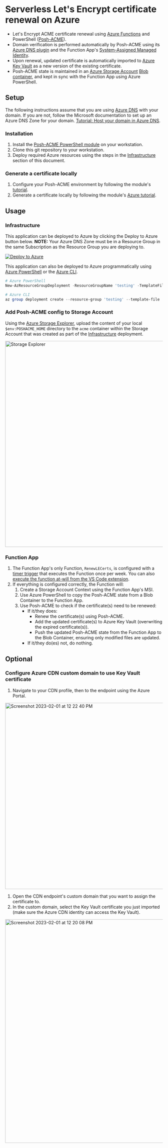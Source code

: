 # Serverless Let's Encrypt certificate renewal on Azure

- Let's Encrypt ACME certificate renewal using [Azure Functions](https://learn.microsoft.com/en-us/azure/azure-functions/functions-reference-powershell?tabs=portal) and PowerShell ([Posh-ACME](https://github.com/rmbolger/Posh-ACME)).
- Domain verification is performed automatically by Posh-ACME using its [Azure DNS plugin](https://poshac.me/docs/v4/Plugins/Azure/) and the Function App's [System-Assigned Managed Identity](https://learn.microsoft.com/en-us/azure/app-service/overview-managed-identity?tabs=dotnet#add-a-system-assigned-identity).
- Upon renewal, updated certificate is automatically imported to [Azure Key Vault](https://learn.microsoft.com/en-us/azure/key-vault/certificates/certificate-scenarios) as a new version of the existing certificate.
- Posh-ACME state is maintained in an [Azure Storage Account](https://learn.microsoft.com/en-us/azure/storage/common/storage-account-overview) [Blob container](https://learn.microsoft.com/en-us/azure/storage/blobs/storage-blobs-introduction), and kept in sync with the Function App using Azure PowerShell.

## Setup

The following instructions assume that you are using [Azure DNS](https://learn.microsoft.com/en-us/azure/dns/dns-overview) with your domain. If you are not, follow the Microsoft documentation to set up an Azure DNS Zone for your domain. [Tutorial: Host your domain in Azure DNS](https://learn.microsoft.com/en-us/azure/dns/dns-delegate-domain-azure-dns).

### Installation

1. Install the [Posh-ACME PowerShell module](https://www.powershellgallery.com/packages/Posh-ACME/4.5.0) on your workstation.
1. Clone this git repository to your workstation.
1. Deploy required Azure resources using the steps in the [Infrastructure](#infrastructure) section of this document.

### Generate a certificate locally

1. Configure your Posh-ACME environment by following the module's [tutorial](https://poshac.me/docs/v4/Tutorial/).
1. Generate a certificate locally by following the module's [Azure tutorial](https://poshac.me/docs/v4/Plugins/Azure/).

## Usage

### Infrastructure

This application can be deployed to Azure by clicking the Deploy to Azure button below. **NOTE:** Your Azure DNS Zone must be in a Resource Group in the same Subscription as the Resource Group you are deploying to.

[![Deploy to Azure](https://aka.ms/deploytoazurebutton)](https://portal.azure.com/#create/Microsoft.Template/uri/https%3A%2F%2Fraw.githubusercontent.com%2FRylandDeGregory%2FAzFuncCertRenewal%2Fmain%2FInfrastructure%2Fmain.json)

This application can also be deployed to Azure programmatically using [Azure PowerShell](https://learn.microsoft.com/en-us/powershell/module/az.resources/new-azresourcegroupdeployment) or the [Azure CLI](https://learn.microsoft.com/en-us/cli/azure/group/deployment?view=azure-cli-latest#az-group-deployment-create).

```PowerShell
# Azure PowerShell
New-AzResourceGroupDeployment -ResourceGroupName 'testing' -TemplateFile ./Infrastructure/main.bicep -dnsZoneName 'my-domain.com' -Verbose

# Azure CLI
az group deployment create --resource-group 'testing' --template-file ./Infrastructure/main.bicep --parameters "{ \"dnsZoneName\": { \"value\": \"my-domain.com\" } }" --verbose
```

### Add Posh-ACME config to Storage Account

Using the [Azure Storage Explorer](https://learn.microsoft.com/en-us/azure/vs-azure-tools-storage-manage-with-storage-explorer), upload the content of your local `$env:POSHACME_HOME` directory to the `acme` container within the Storage Account that was created as part of the [Infrastructure](#infrastructure) deployment.

<img width="656" alt="Storage Explorer" src="https://user-images.githubusercontent.com/18073815/216796822-cb05a5b2-701b-4544-9b50-a2f4a76a1980.png">

### Function App

1. The Function App's only Function, `RenewLECerts`, is configured with a [timer trigger](https://learn.microsoft.com/en-us/azure/azure-functions/functions-bindings-timer?tabs=powershell) that executes the Function once per week. You can also [execute the function at-will from the VS Code extension](https://learn.microsoft.com/en-us/azure/azure-functions/functions-develop-vs-code?tabs=csharp#run-functions-in-azure).
1. If everything is configured correctly, the Function will:
    1. Create a Storage Account Context using the Function App's MSI.
    1. Use Azure PowerShell to copy the Posh-ACME state from a Blob Container to the Function App.
    1. Use Posh-ACME to check if the certificate(s) need to be renewed:
        * If it/they does:
            * Renew the certificate(s) using Posh-ACME.
            * Add the updated certificate(s) to Azure Key Vault (overwriting the expired certificate(s)).
            * Push the updated Posh-ACME state from the Function App to the Blob Container, ensuring only modified files are updated.
        * If it/they do(es) not, do nothing.

## Optional

### Configure Azure CDN custom domain to use Key Vault certificate

1. Navigate to your CDN profile, then to the endpoint using the Azure Portal.

<img width="593" alt="Screenshot 2023-02-01 at 12 22 40 PM" src="https://user-images.githubusercontent.com/18073815/216117168-6b508aa8-47de-400a-b48c-041e1b19f337.png">

1. Open the CDN endpoint's custom domain that you want to assign the certificate to.
1. In the custom domain, select the Key Vault certificate you just imported (make sure the Azure CDN identity can access the Key Vault).

<img width="712" alt="Screenshot 2023-02-01 at 12 20 08 PM" src="https://user-images.githubusercontent.com/18073815/216116513-b8ec396f-7fec-4bcb-86aa-ddf277aadd3d.png">
